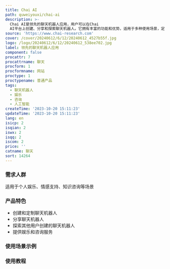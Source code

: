```yaml
---
title: Chai AI
path: quweiyouxi/chai-ai
description: >-
  Chai AI是领先的聊天机器人应用，用户可以在Chai
  AI平台上创建、分享和探索聊天机器人。它拥有丰富的功能和优势，适用于多种使用场景，定价合理，定位于提供娱乐和咨询服务。
source: 'https://www.chai-research.com'
cover: /cover/20240612/6/12/20240612_4527b55f.jpg
logo: /logo/20240612/6/12/20240612_538ee702.jpg
label: 领先的聊天机器人应用
component: false
procattr: 7
procattrname: 聊天
procform: 1
procformname: 网站
proctype: 1
proctypename: 普通产品
tags:
  - 聊天机器人
  - 娱乐
  - 咨询
  - 人工智能
createTime: '2023-10-20 15:11:23'
updateTime: '2023-10-20 15:11:23'
lang: en
isicp: 2
isqian: 2
iswx: 2
isqq: 2
iscom: 2
price: ''
catname: 聊天
sort: 14264
---
```




### 需求人群
适用于个人娱乐、情感支持、知识咨询等场景

### 产品特色
- 创建和定制聊天机器人
- 分享聊天机器人
- 探索其他用户创建的聊天机器人
- 提供娱乐和咨询服务

### 使用场景示例


### 使用教程


  
